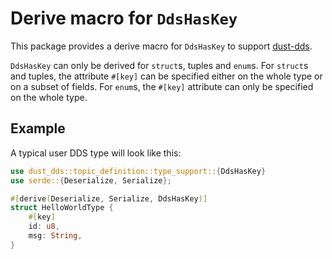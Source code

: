 # Derive macro for `DdsHasKey`

This package provides a derive macro for `DdsHasKey` to support [dust-dds](https://github.com/s2e-systems/dust-dds).

`DdsHasKey` can only be derived for `struct`s, tuples and `enum`s. For `struct`s and tuples, the attribute `#[key]` can be specified either on the whole type or on a subset of fields. For `enum`s, the `#[key]` attribute can only be specified on the whole type.

## Example

A typical user DDS type will look like this:

```rust
use dust_dds::topic_definition::type_support::{DdsHasKey}
use serde::{Deserialize, Serialize};

#[derive(Deserialize, Serialize, DdsHasKey)]
struct HelloWorldType {
    #[key]
    id: u8,
    msg: String,
}

```
